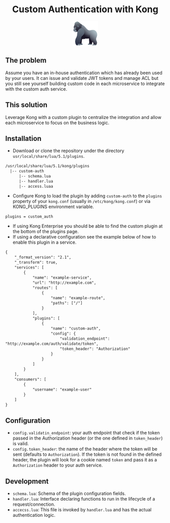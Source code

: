 <div align="center">
	<h1>Custom Authentication with Kong</h1>
	<a href="https://www.joypixels.com/profiles/emoji/gorilla">
		<img
    height="80"
    width="80"
    alt="gorilla"
    src="https://raw.githubusercontent.com/portothree/kong-custom-auth/master/other/gorilla.png"
  />
	</a>
</div>

## The problem

Assume you have an in-house authentication which has already been used by your users. It can issue and validate JWT tokens and manage ACL but you still see yourself building custom code in each microservice to integrate with the custom auth service.

## This solution

Leverage Kong with a custom plugin to centralize the integration and allow each microservice to focus on the business logic.

## Installation

-   Download or clone the repository under the directory `usr/local/share/lua/5.1/plugins`.

```
/usr/local/share/lua/5.1/kong/plugins
  |-- custom-auth
	  |-- schema.lua
	  |-- handler.lua
	  |-- access.luaa
```

-   Configure Kong to load the plugin by adding `custom-auth` to the `plugins` property of your `kong.conf` (usually in `/etc/kong/kong.conf`) or via KONG_PLUGINS environment variable.

```
plugins = custom_auth
```

-   If using Kong Enterprise you should be able to find the custom plugin at the bottom of the plugins page.
-   If using a declarative configuration see the example below of how to enable this plugin in a service.

```
{
	"_format_version": "2.1",
	"_transform": true,
	"services": [
		{
			"name": "example-service",
			"url": "http://example.com",
			"routes": [
				{
					"name": "example-route",
					"paths": ["/"]
				}
			],
			"plugins": [
				{
					"name": "custom-auth",
					"config": {
						"validation_endpoint": "http://example.com/auth/validate/token",
						"token_header": "Authorization"
					}
				}
			]
		}
	],
	"consumers": [
		{
			"username": "example-user"
		}
	]
}
```

## Configuration

-   `config.validatin_endpoint`: your auth endpoint that check if the token passed in the Authorization header (or the one defined in `token_header`) is valid.
-   `config.token_header`: the name of the header where the token will be sent (defaults to `Authorization`). If the token is not found in the defined header, the plugin will look for a cookie named `token` and pass it as a `Authorization` header to your auth service.

## Development

-   `schema.lua`: Schema of the plugin configuration fields.
-   `handler.lua`: Interface declaring functions to run in the lifecycle of a request/connection.
-   `accecss.lua`: This file is invoked by `handler.lua` and has the actual authentication logic.
